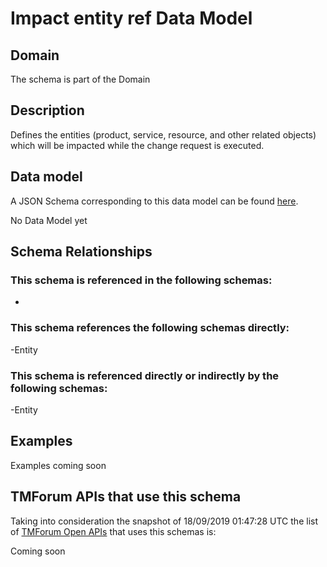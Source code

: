 # Impact entity ref Data Model

## Domain

The  schema is part of the  Domain

## Description

Defines the entities (product, service, resource, and other related objects) which will be impacted while the change 
request is executed.

## Data model

A JSON Schema corresponding to this data model can be found
[here](https://github.com/tmforum-rand/schemas/blob/master/Common/ImpactEntityRef.schema.json).

No Data Model yet

## Schema Relationships

### This schema is referenced in the following schemas:

-

### This schema references the following schemas directly:

-Entity

### This schema is referenced directly or indirectly by the following schemas:

-Entity



## Examples

Examples coming soon

## TMForum APIs that use this schema

Taking into consideration the snapshot of 18/09/2019 01:47:28 UTC the list of [TMForum Open APIs](https://www.tmforum.org/open-apis/) that uses this schemas is:

Coming soon